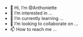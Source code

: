 - 👋 Hi, I’m @Anthoniette
- 👀 I’m interested in ...
- 🌱 I’m currently learning ...
- 💞️ I’m looking to collaborate on ...
- 📫 How to reach me ...

<!---
Anthoniette/Anthoniette is a ✨ special ✨ repository because its `README.md` (this file) appears on your GitHub profile.
You can click the Preview link to take a look at your changes.
--->
